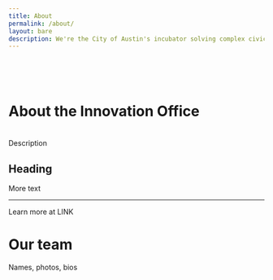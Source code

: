 ```yaml
---
title: About
permalink: /about/
layout: bare
description: We're the City of Austin's incubator solving complex civic problems. 
---
```


<h1 style= "padding-top: 64px; padding-bottom: 18px;"> About the Innovation Office</h1>

Description

## Heading

More text

---

Learn more at LINK

# Our team

Names, photos, bios
